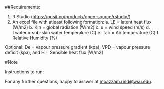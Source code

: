 ##Requirements: 
1. R Studio (https://posit.co/products/open-source/rstudio/)
2. An excel file with atleast following formation: 
  a. LE = latent heat flux (W/m2)
  b. Kin = global radiation (W/m2)
  c. u = wind speed (m/s)
  d. Twater = sub-skin water temperature (C)
  e. Tair		= Air temperature (C)
  f. Relative Humidity (%)
 
 Optional: De = vapour pressure gradient (kpa), VPD = vapour pressure deficit (kpa), and H	= Sensible heat flux [W/m2]
  
 #Note
  
 


Instructions to run:






For any further questions, happy to answer at moazzam.rind@wsu.edu.

